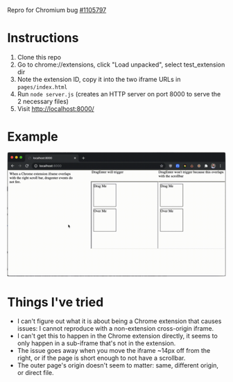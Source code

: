 Repro for Chromium bug [#1105797](https://bugs.chromium.org/p/chromium/issues/detail?id=1105797)

# Instructions

1. Clone this repo
2. Go to chrome://extensions, click "Load unpacked", select test_extension dir
3. Note the extension ID, copy it into the two iframe URLs in `pages/index.html`
4. Run `node server.js` (creates an HTTP server on port 8000 to serve the 2 necessary files)
5. Visit [http://localhost:8000/](http://localhost:8000/)

# Example
![Example of bug](./demo.gif)

# Things I've tried
* I can't figure out what it is about being a Chrome extension that causes issues: I cannot reproduce with a non-extension cross-origin iframe.
* I can't get this to happen in the Chrome extension directly, it seems to only happen in a sub-iframe that's not in the extension.
* The issue goes away when you move the iframe ~14px off from the right, or if the page is short enough to not have a scrollbar.
* The outer page's origin doesn't seem to matter: same, different origin, or direct file.
